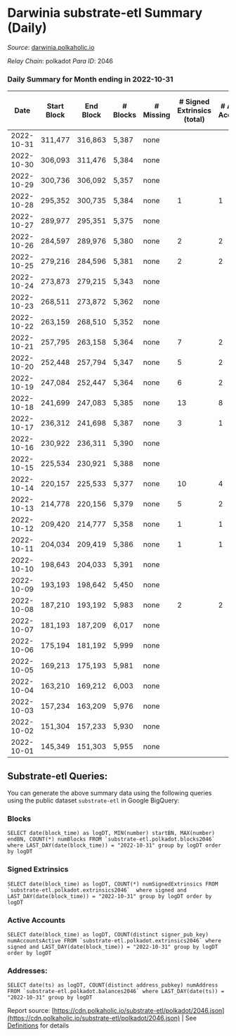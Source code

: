 # Darwinia substrate-etl Summary (Daily)

_Source_: [darwinia.polkaholic.io](https://darwinia.polkaholic.io)

*Relay Chain*: polkadot
*Para ID*: 2046



### Daily Summary for Month ending in 2022-10-31


| Date | Start Block | End Block | # Blocks | # Missing | # Signed Extrinsics (total) | # Active Accounts | # Addresses with Balances | # Events | # Transfers | # XCM Transfers In | # XCM Transfers Out |
| ---- | ----------- | --------- | -------- | --------- | --------------------------- | ----------------- | ------------------------- | -------- | ----------- | ------------------ | ------------------- |
| 2022-10-31 | 311,477 | 316,863 | 5,387 | none  |  |  | 21 | 10,777 |   |   |   |
| 2022-10-30 | 306,093 | 311,476 | 5,384 | none  |  |  | 21 | 10,771 |   |   |   |
| 2022-10-29 | 300,736 | 306,092 | 5,357 | none  |  |  | 21 | 10,717 |   |   |   |
| 2022-10-28 | 295,352 | 300,735 | 5,384 | none  | 1 | 1 |  | 10,841 | 61  | 1  | 1  |
| 2022-10-27 | 289,977 | 295,351 | 5,375 | none  |  |  |  | 10,753 |   |   |   |
| 2022-10-26 | 284,597 | 289,976 | 5,380 | none  | 2 | 2 | 21 | 10,897 | 121  |   |   |
| 2022-10-25 | 279,216 | 284,596 | 5,381 | none  | 2 | 2 | 20 | 10,842 | 69  |   |   |
| 2022-10-24 | 273,873 | 279,215 | 5,343 | none  |  |  |  | 10,689 |   |   |   |
| 2022-10-23 | 268,511 | 273,872 | 5,362 | none  |  |  |  | 10,727 |   |   |   |
| 2022-10-22 | 263,159 | 268,510 | 5,352 | none  |  |  |  | 10,707 |   |   |   |
| 2022-10-21 | 257,795 | 263,158 | 5,364 | none  | 7 | 2 |  | 11,151 | 365  | 3  | 7  |
| 2022-10-20 | 252,448 | 257,794 | 5,347 | none  | 5 | 2 |  | 10,989 | 246  | 4  | 4  |
| 2022-10-19 | 247,084 | 252,447 | 5,364 | none  | 6 | 2 |  | 11,042 | 281  |   | 3  |
| 2022-10-18 | 241,699 | 247,083 | 5,385 | none  | 13 | 8 |  | 11,238 | 375  | 3  | 4  |
| 2022-10-17 | 236,312 | 241,698 | 5,387 | none  | 3 | 1 |  | 10,985 | 186  | 1  | 3  |
| 2022-10-16 | 230,922 | 236,311 | 5,390 | none  |  |  |  | 10,783 |   |   |   |
| 2022-10-15 | 225,534 | 230,921 | 5,388 | none  |  |  |  | 10,779 |   |   |   |
| 2022-10-14 | 220,157 | 225,533 | 5,377 | none  | 10 | 4 |  | 11,290 | 462  |   | 8  |
| 2022-10-13 | 214,778 | 220,156 | 5,379 | none  | 5 | 2 |  | 11,024 | 210  |   | 5  |
| 2022-10-12 | 209,420 | 214,777 | 5,358 | none  | 1 | 1 |  | 10,798 | 62  |   | 1  |
| 2022-10-11 | 204,034 | 209,419 | 5,386 | none  | 1 | 1 |  | 10,781 |   |   |   |
| 2022-10-10 | 198,643 | 204,033 | 5,391 | none  |  |  |  | 10,785 |   |   |   |
| 2022-10-09 | 193,193 | 198,642 | 5,450 | none  |  |  |  | 10,903 |   |   |   |
| 2022-10-08 | 187,210 | 193,192 | 5,983 | none  | 2 | 2 |  | 12,075 | 94  |   |   |
| 2022-10-07 | 181,193 | 187,209 | 6,017 | none  |  |  |  | 12,042 |   |   |   |
| 2022-10-06 | 175,194 | 181,192 | 5,999 | none  |  |  |  | 12,001 |   |   |   |
| 2022-10-05 | 169,213 | 175,193 | 5,981 | none  |  |  |  | 11,965 |   |   |   |
| 2022-10-04 | 163,210 | 169,212 | 6,003 | none  |  |  |  | 12,010 |   |   |   |
| 2022-10-03 | 157,234 | 163,209 | 5,976 | none  |  |  |  | 11,955 |   |   |   |
| 2022-10-02 | 151,304 | 157,233 | 5,930 | none  |  |  |  | 11,863 |   |   |   |
| 2022-10-01 | 145,349 | 151,303 | 5,955 | none  |  |  |  | 11,914 |   |   |   |

## Substrate-etl Queries:
You can generate the above summary data using the following queries using the public dataset `substrate-etl` in Google BigQuery:


### Blocks
```
SELECT date(block_time) as logDT, MIN(number) startBN, MAX(number) endBN, COUNT(*) numBlocks FROM `substrate-etl.polkadot.blocks2046`  where LAST_DAY(date(block_time)) = "2022-10-31" group by logDT order by logDT
```


### Signed Extrinsics
```
SELECT date(block_time) as logDT, COUNT(*) numSignedExtrinsics FROM `substrate-etl.polkadot.extrinsics2046`  where signed and LAST_DAY(date(block_time)) = "2022-10-31" group by logDT order by logDT
```


### Active Accounts
```
SELECT date(block_time) as logDT, COUNT(distinct signer_pub_key) numAccountsActive FROM `substrate-etl.polkadot.extrinsics2046` where signed and LAST_DAY(date(block_time)) = "2022-10-31" group by logDT order by logDT
```


### Addresses:
```
SELECT date(ts) as logDT, COUNT(distinct address_pubkey) numAddress FROM `substrate-etl.polkadot.balances2046` where LAST_DAY(date(ts)) = "2022-10-31" group by logDT
```



Report source: [https://cdn.polkaholic.io/substrate-etl/polkadot/2046.json](https://cdn.polkaholic.io/substrate-etl/polkadot/2046.json) | See [Definitions](/DEFINITIONS.md) for details
